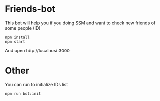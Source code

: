 # Friends-bot
This bot will help you if you doing SSM and want to check new friends of some people (ID)

```
npm install 
npm start
```

And open http://localhost:3000

# Other
You can run to initialize IDs list
```
npm run bot:init
```
